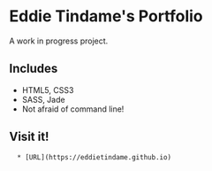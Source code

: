 # Eddie Tindame's Portfolio

A work in progress project.

## Includes

  * HTML5, CSS3
  * SASS, Jade
  * Not afraid of command line!

## Visit it!
```
  * [URL](https://eddietindame.github.io)
```
